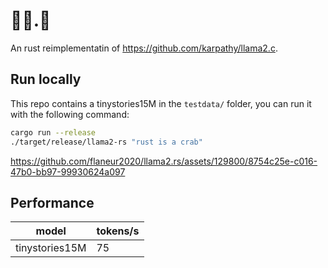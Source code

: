 # 🦙🦙.🦀

An rust reimplementatin of <https://github.com/karpathy/llama2.c>.

## Run locally

This repo contains a tinystories15M in the `testdata/` folder, you can run it with the following command:

```bash
cargo run --release
./target/release/llama2-rs "rust is a crab"
```

https://github.com/flaneur2020/llama2.rs/assets/129800/8754c25e-c016-47b0-bb97-99930624a097

## Performance

| model | tokens/s |
| ----- | -------- |
| tinystories15M | 75 |  


